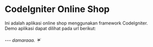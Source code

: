 # CodeIgniter Online Shop

Ini adalah aplikasi online shop menggunakan framework CodeIgniter.
<br>
Demo aplikasi dapat dilihat pada url berikut:

<h6> --- damaraaa. ☔<h6>